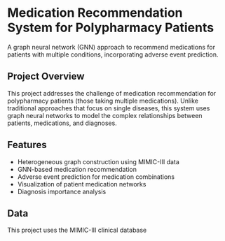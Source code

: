 # Medication Recommendation System for Polypharmacy Patients

A graph neural network (GNN) approach to recommend medications for patients with multiple conditions, incorporating adverse event prediction.

## Project Overview
This project addresses the challenge of medication recommendation for polypharmacy patients (those taking multiple medications). Unlike traditional approaches that focus on single diseases, this system uses graph neural networks to model the complex relationships between patients, medications, and diagnoses.

## Features
- Heterogeneous graph construction using MIMIC-III data
- GNN-based medication recommendation
- Adverse event prediction for medication combinations
- Visualization of patient medication networks
- Diagnosis importance analysis

## Data
This project uses the MIMIC-III clinical database 
